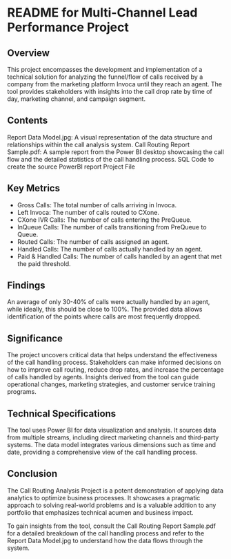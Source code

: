 # README for Multi-Channel Lead Performance Project
## Overview
This project encompasses the development and implementation of a technical solution for analyzing the funnel/flow of calls received by a company from the marketing platform Invoca until they reach an agent. The tool provides stakeholders with insights into the call drop rate by time of day, marketing channel, and campaign segment.

## Contents
Report Data Model.jpg: A visual representation of the data structure and relationships within the call analysis system.
Call Routing Report Sample.pdf: A sample report from the Power BI desktop showcasing the call flow and the detailed statistics of the call handling process.
SQL Code to create the source
PowerBI report Project File

## Key Metrics
- Gross Calls: The total number of calls arriving in Invoca.
- Left Invoca: The number of calls routed to CXone.
- CXone IVR Calls: The number of calls entering the PreQueue.
- InQueue Calls: The number of calls transitioning from PreQueue to Queue.
- Routed Calls: The number of calls assigned an agent.
- Handled Calls: The number of calls actually handled by an agent.
- Paid & Handled Calls: The number of calls handled by an agent that met the paid threshold.
  
## Findings
An average of only 30-40% of calls were actually handled by an agent, while ideally, this should be close to 100%.
The provided data allows identification of the points where calls are most frequently dropped.

## Significance
The project uncovers critical data that helps understand the effectiveness of the call handling process.
Stakeholders can make informed decisions on how to improve call routing, reduce drop rates, and increase the percentage of calls handled by agents.
Insights derived from the tool can guide operational changes, marketing strategies, and customer service training programs.

## Technical Specifications
The tool uses Power BI for data visualization and analysis.
It sources data from multiple streams, including direct marketing channels and third-party systems.
The data model integrates various dimensions such as time and date, providing a comprehensive view of the call handling process.

## Conclusion
The Call Routing Analysis Project is a potent demonstration of applying data analytics to optimize business processes. It showcases a pragmatic approach to solving real-world problems and is a valuable addition to any portfolio that emphasizes technical acumen and business impact.

To gain insights from the tool, consult the Call Routing Report Sample.pdf for a detailed breakdown of the call handling process and refer to the Report Data Model.jpg to understand how the data flows through the system.

